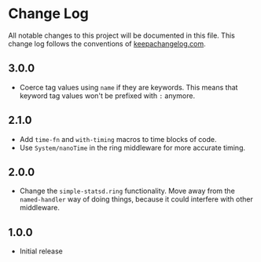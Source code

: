 # Change Log
All notable changes to this project will be documented in this file. This change log follows the conventions of [keepachangelog.com](http://keepachangelog.com/).

## 3.0.0
* Coerce tag values using `name` if they are keywords. This means that keyword tag values won't be prefixed with `:` anymore.

## 2.1.0
* Add `time-fn` and `with-timing` macros to time blocks of code.
* Use `System/nanoTime` in the ring middleware for more accurate timing.

## 2.0.0
* Change the `simple-statsd.ring` functionality. Move away from the `named-handler` way of doing things, because it could interfere with other middleware.

## 1.0.0
* Initial release
